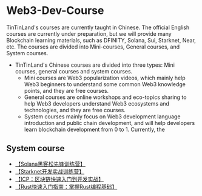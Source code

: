 # Web3-Dev-Course
TinTinLand's courses are currently taught in Chinese. The official English courses are currently under preparation, but we will provide many Blockchain learning materials, such as DFINITY, Solana, Sui, Starknet, Near, etc. The courses are divided into Mini-courses, General courses, and System courses.
- TinTinLand's Chinese courses are divided into three types: Mini courses, general courses and system courses.
  - Mini courses are Web3 popularization videos, which mainly help Web3 beginners to understand some common Web3 knowledge points, and they are free courses.
  - General courses are online workshops and eco-topics sharing to help Web3 developers understand Web3 ecosystems and technologies, and they are free courses.
  - System courses mainly focus on Web3 development language introduction and public chain development, and will help developers learn blockchain development from 0 to 1. Currently, the
## System course
- [【Solana黑客松先锋训练营】](https://github.com/OurTinTinLand/Web3-Dev-Course/issues/1#issue-2302190734)
- [【Starknet开发实战训练营】](https://github.com/OurTinTinLand/Web3-Dev-Course/issues/2#issue-2302198254)
- [【ICP：区块链快速入门到开发实战】](https://github.com/OurTinTinLand/Web3-Dev-Course/issues/4#issue-2302206672)
- [【Rust快速入门指南：掌握Rust编程基础】](https://github.com/OurTinTinLand/Web3-Dev-Course/issues/3#issue-2302201998)
